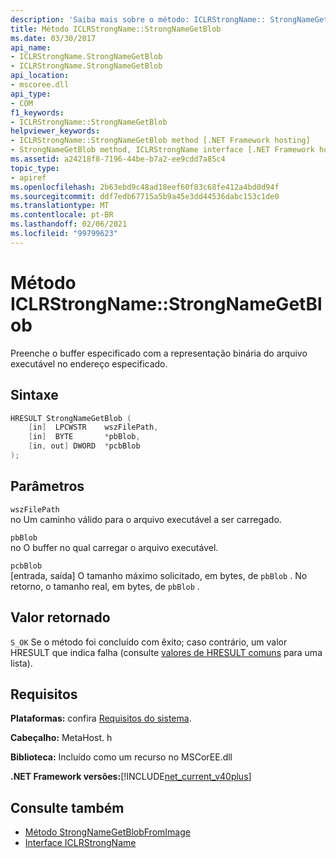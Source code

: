```yaml
---
description: 'Saiba mais sobre o método: ICLRStrongName:: StrongNameGetBlob'
title: Método ICLRStrongName::StrongNameGetBlob
ms.date: 03/30/2017
api_name:
- ICLRStrongName.StrongNameGetBlob
- ICLRStrongName.StrongNameGetBlob
api_location:
- mscoree.dll
api_type:
- COM
f1_keywords:
- ICLRStrongName::StrongNameGetBlob
helpviewer_keywords:
- ICLRStrongName::StrongNameGetBlob method [.NET Framework hosting]
- StrongNameGetBlob method, ICLRStrongName interface [.NET Framework hosting]
ms.assetid: a24218f8-7196-44be-b7a2-ee9cdd7a85c4
topic_type:
- apiref
ms.openlocfilehash: 2b63ebd9c48ad18eef60f83c68fe412a4bd0d94f
ms.sourcegitcommit: ddf7edb67715a5b9a45e3dd44536dabc153c1de0
ms.translationtype: MT
ms.contentlocale: pt-BR
ms.lasthandoff: 02/06/2021
ms.locfileid: "99799623"
---
```

# <a name="iclrstrongnamestrongnamegetblob-method"></a>Método ICLRStrongName::StrongNameGetBlob

Preenche o buffer especificado com a representação binária do arquivo executável no endereço especificado.  
  
## <a name="syntax"></a>Sintaxe  
  
```cpp  
HRESULT StrongNameGetBlob (  
    [in]  LPCWSTR    wszFilePath,  
    [in]  BYTE       *pbBlob,  
    [in, out] DWORD  *pcbBlob  
);  
```  
  
## <a name="parameters"></a>Parâmetros  

 `wszFilePath`  
 no Um caminho válido para o arquivo executável a ser carregado.  
  
 `pbBlob`  
 no O buffer no qual carregar o arquivo executável.  
  
 `pcbBlob`  
 [entrada, saída] O tamanho máximo solicitado, em bytes, de `pbBlob` . No retorno, o tamanho real, em bytes, de `pbBlob` .  
  
## <a name="return-value"></a>Valor retornado  

 `S_OK` Se o método foi concluído com êxito; caso contrário, um valor HRESULT que indica falha (consulte [valores de HRESULT comuns](/windows/win32/seccrypto/common-hresult-values) para uma lista).  
  
## <a name="requirements"></a>Requisitos  

 **Plataformas:** confira [Requisitos do sistema](../../get-started/system-requirements.md).  
  
 **Cabeçalho:** MetaHost. h  
  
 **Biblioteca:** Incluído como um recurso no MSCorEE.dll  
  
 **.NET Framework versões:**[!INCLUDE[net_current_v40plus](../../../../includes/net-current-v40plus-md.md)]  
  
## <a name="see-also"></a>Consulte também

- [Método StrongNameGetBlobFromImage](iclrstrongname-strongnamegetblobfromimage-method.md)
- [Interface ICLRStrongName](iclrstrongname-interface.md)
